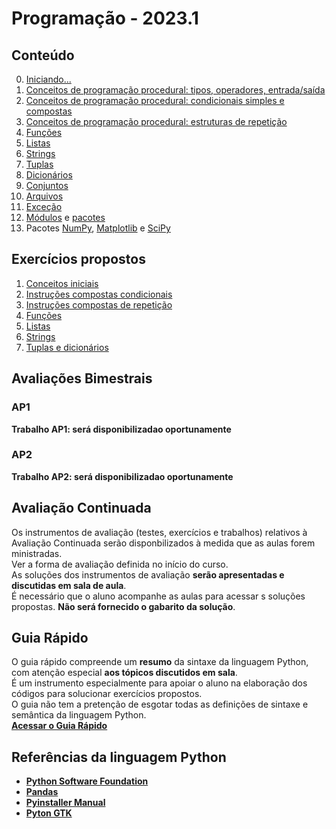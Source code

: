 # Programação - 2023.1   

## Conteúdo  
0. [Iniciando...](prog_aulas/prog_inicio.md)  
1. [Conceitos de programação procedural: tipos, operadores, entrada/saída](prog_aulas/prog_conceitos1.md)     
2. [Conceitos de programação procedural: condicionais simples e compostas](prog_aulas/prog_conceitos2.md)    
3. [Conceitos de programação procedural: estruturas de repetição](prog_aulas/prog_conceitos3.md)  
4. [Funções](prog_aulas/prog_funcoes.md)
5. [Listas](prog_aulas/prog_listas.md)
6. [Strings](prog_aulas/prog_str.md)
7. [Tuplas](prog_aulas/prog_tuplas.md)
8. [Dicionários](prog_aulas/prog_dicionarios.md)
9. [Conjuntos](prog_aulas/prog_conjuntos.md)
10. [Arquivos](prog_aulas/prog_arquivos.md)
11. [Exceção](prog_aulas/prog_excecao.md)
12. [Módulos](prog_aulas/prog_modulos.md) e [pacotes](prog_aulas/prog_pacotes.md)
13. Pacotes [NumPy](https://numpy.org/doc/stable/user/absolute_beginners.html), [Matplotlib](https://matplotlib.org/stable/plot_types/index.html) e [SciPy](https://docs.scipy.org/doc/scipy/getting_started.html#getting-started-ref)

## Exercícios propostos
1. [Conceitos iniciais](prog_aulas/exercicios_conceitosIniciais.md)  
2. [Instruções compostas condicionais](prog_aulas/exercicios_condicionais.md)  
3. [Instruções compostas de repetição](prog_aulas/exercicios_repeticao.md)
4. [Funções](prog_aulas/exercicios_funcoes.md)  
5. [Listas](prog_aulas/exercicios_listas.md)
6. [Strings](prog_aulas/exercicios_strings.md)
7. [Tuplas e dicionários](prog_aulas/exercicios_tuplas_dicionarios.md)

## Avaliações Bimestrais
### AP1 
**Trabalho AP1: será disponibilizadao oportunamente**
### AP2
**Trabalho AP2: será disponibilizadao oportunamente**

## Avaliação Continuada
Os instrumentos de avaliação (testes, exercícios e trabalhos) relativos à Avaliação Continuada serão disponbilizados à medida que as aulas forem ministradas.  
Ver a forma de avaliação definida no início do curso.  
As soluções dos instrumentos de avaliação **serão apresentadas e discutidas em sala de aula**.  
É necessário que o aluno acompanhe as aulas para acessar s soluções propostas. **Não será fornecido o gabarito da solução**.

## Guia Rápido
O guia rápido compreende um **resumo** da sintaxe da linguagem Python, com atenção especial **aos tópicos discutidos em sala**.  
É um instrumento especialmente para apoiar o aluno na elaboração dos códigos para solucionar exercícios propostos.  
O guia não tem a pretenção de esgotar todas as definições de sintaxe e semântica da linguagem Python.  
[**Acessar o Guia Rápido**](prog_aulas/guia_rapido.md)

## Referências da linguagem Python
- [**Python Software Foundation**](https://www.python.org/doc/)
- [**Pandas**](https://pandas.pydata.org/)
- [**Pyinstaller Manual**](https://pyinstaller.org/en/stable/)
- [**Pyton GTK**](https://python-gtk-3-tutorial.readthedocs.io/pt_BR/latest/index.html)

